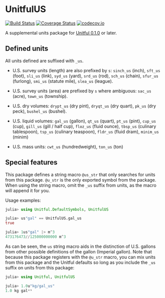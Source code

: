 # UnitfulUS

[![Build Status](https://travis-ci.org/PainterQubits/UnitfulUS.jl.svg?branch=master)](https://travis-ci.org/PainterQubits/UnitfulUS.jl)
[![Coverage Status](https://coveralls.io/repos/github/PainterQubits/UnitfulUS.jl/badge.svg?branch=master)](https://coveralls.io/github/PainterQubits/UnitfulUS.jl?branch=master)
[![codecov.io](http://codecov.io/github/PainterQubits/UnitfulUS.jl/coverage.svg?branch=master)](http://codecov.io/github/PainterQubits/UnitfulUS.jl?branch=master)

A supplemental units package for [Unitful 0.1.0](https://github.com/PainterQubits/Unitful.jl.git)
or later.

## Defined units

All units defined are suffixed with `_us`.

- U.S. survey units (length) are also prefixed by `s`:
  `sinch_us` (inch), `sft_us` (foot), `sli_us` (link), `syd_us`
  (yard), `srd_us` (rod), `sch_us` (chain), `sfur_us` (furlong), `smi_us`
  (statute mile), `slea_us` (league).

- U.S. survey units (area) are prefixed by `s` where ambiguous:
  `sac_us` (acre), `town_us` (township).  

- U.S. dry volumes: `drypt_us` (dry pint), `dryqt_us` (dry quart), `pk_us` (dry
  peck), `bushel_us` (bushel).

- U.S. liquid volumes: `gal_us` (gallon), `qt_us` (quart), `pt_us` (pint),
  `cup_us` (cup), `gill_us` (gill / half cup), `floz_us` (fluid ounce),
  `tbsp_us` (culinary tablespoon), `tsp_us` (culinary teaspoon),
  `fldr_us` (fluid dram), `minim_us` (minim)

- U.S. mass units: `cwt_us` (hundredweight), `ton_us` (ton)

## Special features

This package defines a string macro `@us_str` that only searches for units from
this package. `@u_str` is the only exported symbol from the package. When using
the string macro, omit the `_us` suffix from units, as the macro will append it
for you.

Usage examples:

```jl
julia> using Unitful.DefaultSymbols, UnitfulUS

julia> us"gal" == UnitfulUS.gal_us
true

julia> 1us"gal" |> m^3
473176473//125000000000 m^3
```

As can be seen, the `us` string macro aids in the distinction of U.S. gallons from
other possible definitions of the gallon (Imperial gallon). Note that because
this package registers with the `@u_str` macro, you can mix units from this
package and the Unitful defaults so long as you include the `_us` suffix on units
from this package:

```jl
julia> using Unitful, UnitfulUS

julia> 1.0u"kg/gal_us"
1.0 kg galᵘˢ
```
